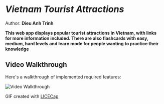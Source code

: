 

# *Vietnam Tourist Attractions*

Author: **Dieu Anh Trinh**

**This web app displays popular tourist attractions in Vietnam, with links for more information included. There are also flashcards with easy, medium, hard levels and learn mode for people wanting to practice their knowledge**

## Video Walkthrough

Here's a walkthrough of implemented required features:

<img src='https://i.imgur.com/1C8vCg2.gif' title='Video Walkthrough' width='' alt='Video Walkthrough' />

GIF created with [LICECap](https://www.cockos.com/licecap/) 

